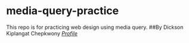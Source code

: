 # media-query-practice
This repo is for practicing web design using media query.
##By Dickson Kiplangat Chepkwony
 *[Profile](https://github.com/Dkchepkwony1 "Dickson Chepkwony")*
